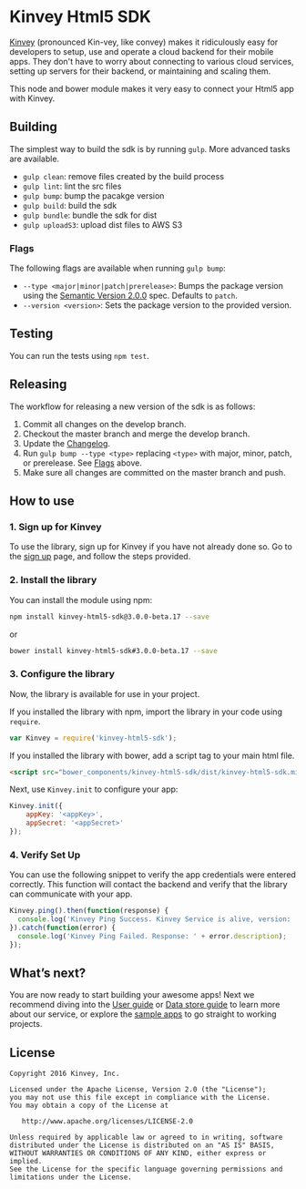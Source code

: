 # Kinvey Html5 SDK
[Kinvey](http://www.kinvey.com) (pronounced Kin-vey, like convey) makes it ridiculously easy for developers to setup, use and operate a cloud backend for their mobile apps. They don't have to worry about connecting to various cloud services, setting up servers for their backend, or maintaining and scaling them.

This node and bower module makes it very easy to connect your Html5 app with Kinvey.

## Building
The simplest way to build the sdk is by running `gulp`. More advanced tasks are available.

* `gulp clean`: remove files created by the build process
* `gulp lint`: lint the src files
* `gulp bump`: bump the pacakge version
* `gulp build`: build the sdk
* `gulp bundle`: bundle the sdk for dist
* `gulp uploadS3`: upload dist files to AWS S3

### Flags
The following flags are available when running `gulp bump`:

* `--type <major|minor|patch|prerelease>`: Bumps the package version using the [Semantic Version 2.0.0](http://semver.org/) spec. Defaults to `patch`.
* `--version <version>`: Sets the package version to the provided version.

## Testing

You can run the tests using `npm test`.

## Releasing
The workflow for releasing a new version of the sdk is as follows:

1. Commit all changes on the develop branch.
2. Checkout the master branch and merge the develop branch.
4. Update the [Changelog](CHANGELOG.md).
5. Run `gulp bump --type <type>` replacing `<type>` with major, minor, patch, or prerelease. See [Flags](#Flags) above.
6. Make sure all changes are committed on the master branch and push.

## How to use

### 1. Sign up for Kinvey
To use the library, sign up for Kinvey if you have not already done so. Go to the [sign up](https://console.kinvey.com/#signup) page, and follow the steps provided.

### 2. Install the library
You can install the module using npm:

```bash
npm install kinvey-html5-sdk@3.0.0-beta.17 --save
```

or

```bash
bower install kinvey-html5-sdk#3.0.0-beta.17 --save
```

### 3. Configure the library
Now, the library is available for use in your project.

If you installed the library with npm, import the library in your code using `require`.

```javascript
var Kinvey = require('kinvey-html5-sdk');
```

If you installed the library with bower, add a script tag to your main html file.

```html
<script src="bower_components/kinvey-html5-sdk/dist/kinvey-html5-sdk.min.js"></script>
```

Next, use `Kinvey.init` to configure your app:

```javascript
Kinvey.init({
    appKey: '<appKey>',
    appSecret: '<appSecret>'
});
```


### 4. Verify Set Up
You can use the following snippet to verify the app credentials were entered correctly. This function will contact the backend and verify that the library can communicate with your app.

```javascript
Kinvey.ping().then(function(response) {
  console.log('Kinvey Ping Success. Kinvey Service is alive, version: ' + response.version + ', response: ' + response.kinvey);
}).catch(function(error) {
  console.log('Kinvey Ping Failed. Response: ' + error.description);
});
```

## What’s next?
You are now ready to start building your awesome apps! Next we recommend diving into the [User guide](http://devcenter.kinvey.com/html5-v3.0/guides/users) or [Data store guide](http://devcenter.kinvey.com/html5-v3.0/guides/datastore) to learn more about our service, or explore the [sample apps](http://devcenter.kinvey.com/html5-v3.0/samples) to go straight to working projects.

## License

    Copyright 2016 Kinvey, Inc.

    Licensed under the Apache License, Version 2.0 (the "License");
    you may not use this file except in compliance with the License.
    You may obtain a copy of the License at

       http://www.apache.org/licenses/LICENSE-2.0

    Unless required by applicable law or agreed to in writing, software
    distributed under the License is distributed on an "AS IS" BASIS,
    WITHOUT WARRANTIES OR CONDITIONS OF ANY KIND, either express or implied.
    See the License for the specific language governing permissions and
    limitations under the License.

